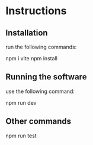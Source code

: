 # Instructions

## Installation
run the following commands: 

npm i vite
npm install

## Running the software
use the following command:

npm run dev

## Other commands

npm run test
